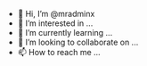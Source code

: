 - 👋 Hi, I’m @mradminx
- 👀 I’m interested in ...
- 🌱 I’m currently learning ...
- 💞️ I’m looking to collaborate on ...
- 📫 How to reach me ...

<!---
mradminx/mradminx is a ✨ special ✨ repository because its `README.md` (this file) appears on your GitHub profile.
You can click the Preview link to take a look at your changes.
--->
